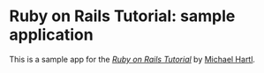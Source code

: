 # Ruby on Rails Tutorial: sample application

This is a sample app for the [*Ruby on Rails Tutorial*](http://railstutorial.org/)
by [Michael Hartl](http://michaelhartl.com/).
